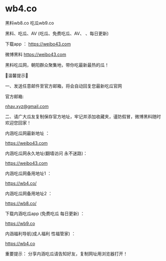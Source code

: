 # wb4.co
黑料wb8.co  吃瓜wb9.co 

黑料、吃瓜、AV (吃瓜、免费吃瓜、AV、  、每日更新)

下载app ： https://weibo43.com

微博黑料 https://weibo43.com

黑料吃瓜网，朝阳群众聚集地，带你吃最新最热的瓜！

🌟温馨提示🌟

一、发送任意邮件至官方邮箱，将会自动回复您最新吃瓜官网

官方邮箱:

nhav.xyz@gmail.com

二、请广大瓜友复制保存官方地址，牢记并添加收藏夹，谨防假冒，微博黑料随时欢迎您回家！

内涵吃瓜网最新地址 ：

https://weibo43.com

内涵吃瓜网永久地址(翻墙访问 永不迷路)：

https://weibo43.com

内涵吃瓜网备用地址1 ：

https://wb4.co/

内涵吃瓜网备用地址2 ：

https://wb8.co/

下载内涵吃瓜app (免费吃瓜 每日更新) ：

https://wb9.co

内涵福利导航(成人福利 性福管家) ：

https://wb4.co

重要提示： 分享内涵吃瓜请告知好友，复制网址用浏览器打开！
